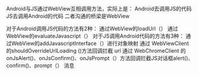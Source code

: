 Android与JS通过WebView互相调用方法，实际上是：
Android去调用JS的代码
JS去调用Android的代码
二者沟通的桥梁是WebView

对于Android调用JS代码的方法有2种：
通过WebView的loadUrl（）
通过WebView的evaluateJavascript（）
对于JS调用Android代码的方法有3种：
通过WebView的addJavascriptInterface（）进行对象映射
通过 WebViewClient 的shouldOverrideUrlLoading ()方法回调拦截 url
通过 WebChromeClient 的onJsAlert()、onJsConfirm()、onJsPrompt（）方法回调拦截JS对话框alert()、confirm()、prompt（） 消息